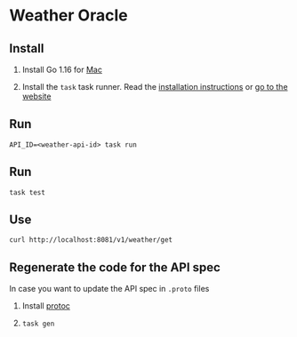 # Weather Oracle

## Install


1. Install Go 1.16 for [Mac](https://golang.org)


2. Install the `task` task runner. Read the [installation instructions](https://github.com/go-task/task/blob/master/docs/installation.md) or [go to the website](https://taskfile.dev/)


## Run

`API_ID=<weather-api-id> task run`

## Run

`task test`

## Use

`curl http://localhost:8081/v1/weather/get`

## Regenerate the code for the API spec

In case you want to update the API spec in `.proto` files 

1. Install [protoc](https://grpc.io/docs/protoc-installation/)

2. `task gen`